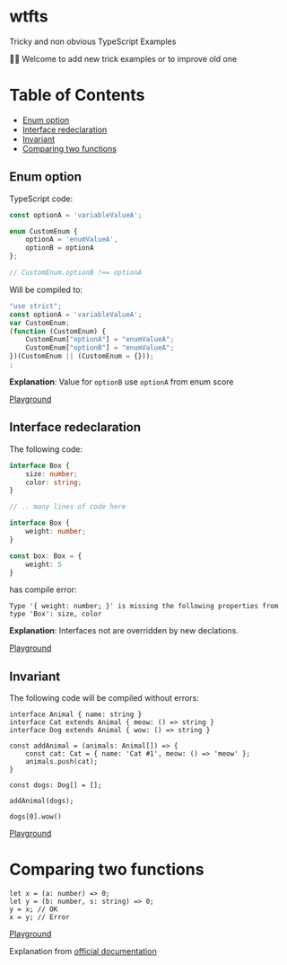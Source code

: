 # wtfts
Tricky and non obvious TypeScript Examples

👋🏻 Welcome to add new trick examples or to improve old one

# Table of Contents

* [Enum option](#enum-option)
* [Interface redeclaration](#interface-redeclaration)
* [Invariant](#invariant)
* [Comparing two functions](#comparing-two-functions)

## Enum option

TypeScript code:

```typescript
const optionA = 'variableValueA';

enum CustomEnum {
    optionA = 'enumValueA',
    optionB = optionA
};

// CustomEnum.optionB !== optionA
```

Will be compiled to:

```javascript
"use strict";
const optionA = 'variableValueA';
var CustomEnum;
(function (CustomEnum) {
    CustomEnum["optionA"] = "enumValueA";
    CustomEnum["optionB"] = "enumValueA";
})(CustomEnum || (CustomEnum = {}));
;
```

**Explanation**: Value for `optionB` use `optionA` from enum score


[Playground](https://www.typescriptlang.org/play?ts=4.2.3#code/MYewdgzgLgBCAOUCW4CCMC8MDkA3AhgE5L4BGANgKYBq+5ArpatgNwCwAUJ5WPQLYwAwvWgg+AUV4CA3pxjy4iFGHRZsPfrQZNsAGjkKEycACFMi4ys4BfFkA)


## Interface redeclaration

The following code:

```typescript
interface Box {
    size: number;
    color: string;
}

// .. many lines of code here

interface Box {
    weight: number;
}

const box: Box = {
    weight: 5
}
```

has compile error:

```
Type '{ weight: number; }' is missing the following properties from type 'Box': size, color
```

**Explanation**: Interfaces not are overridden by new declations. 

[Playground](https://www.typescriptlang.org/play?ts=4.2.3#code/JYOwLgpgTgZghgYwgAgEIHsAeyDeBYAKGWOQGdgAvCALmRAFcBbAI2gG5CTkF0AbdKLVJgooAOYcCAX0KEA9HOQA6JckZwQAT2S9QEUsnQxu6ACYoAFtAiyCoSLEQoM2fERIB3CMDEWwtBhZ2QhkCQh4QYWRmLFoXZABeXE5Pb19-ZABWENsgA)


## Invariant

The following code will be compiled without errors:

```
interface Animal { name: string }
interface Cat extends Animal { meow: () => string }
interface Dog extends Animal { wow: () => string }

const addAnimal = (animals: Animal[]) => {
    const cat: Cat = { name: 'Cat #1', meow: () => 'meow' };
    animals.push(cat);
}

const dogs: Dog[] = [];

addAnimal(dogs);

dogs[0].wow()
```

[Playground](https://www.typescriptlang.org/play?ts=4.2.3#code/JYOwLgpgTgZghgYwgAgIImAWzgG2Qb2RDkwgC5kBnMKUAc2QF8BYAKFElkRQGE4xkEAB6QQAE0poM2PIVIB7AO4UAFAEpkAXgB8VGvSZsO0eEmQAReQ2GiJUrLgLJFS1Rp17aIBi1ZsE8iDUyHBiYugOeJrIKnDSuJQUETIA2gC67rr4bMi5yAFBAgj8FHwC0YTEpBQA5GXIAMQAjDUANMgKyjGZyDWdNUwA3Dl5cZGUAHQADgCulAAWKsVgasOsvv6BwWJWiRZW6VrI6WtsoeHxOCo7dJSrbGw3lCkADGkTLorqbEA)


# Comparing two functions

```
let x = (a: number) => 0;
let y = (b: number, s: string) => 0;
y = x; // OK
x = y; // Error
```

[Playground](https://www.typescriptlang.org/play?#code/DYUwLgBAHhC8EAoCGAuCA7ArgWwEYgCcBKOAPggAYBuAWAChRIBPORXNLPQgGggGc0fMAQCW6AOYlY5avRbwoVCAHplEAPIBpejHhMlqiAFECBAPYEgA)

Explanation from [official documentation](https://www.typescriptlang.org/docs/handbook/type-compatibility.html#comparing-two-functions)

